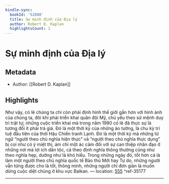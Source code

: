 ```yaml
---
kindle-sync:
  bookId: '52800'
  title: Sự minh định của Địa lý
  author: Robert D. Kaplan
  highlightsCount: 1
---
```

# Sự minh định của Địa lý
## Metadata
* Author: [[Robert D. Kaplan]]

## Highlights
Như vậy, có lẽ chúng ta chỉ còn phải định hình thế giới gần hơn với hình ảnh của chúng ta, đôi khi phải triển khai quân đội Mỹ, chủ yếu theo sứ mệnh duy trì trật tự; những cuộc triển khai mà trong năm 1990 có lẽ đã thực sự là tương đối ít phải trả giá. Đó là một thời kỳ của những ảo tưởng, là chu kỳ trí tuệ đầu tiên của thời Hậu Chiến tranh Lạnh. Đó là một thời kỳ mà những từ ngữ “người theo chủ nghĩa hiện thực” và “người theo chủ nghĩa thực dụng” bị coi như có ý miệt thị, ám chỉ một ác cảm đối với sự can thiệp nhân đạo ở những nơi mà lợi ích dân tộc, cả theo định nghĩa thông thường cũng như theo nghĩa hẹp, dường như là khó hiểu. Trong những ngày đó, tốt hơn cả là làm một người theo chủ nghĩa quốc tế Bảo thủ Mới hay Tự do, những người vẫn từng được cho là tốt, thông minh, những người chỉ đơn giản là muốn dừng cuộc diệt chủng ở khu vực Balkan. — location: [555]() ^ref-35177

---
